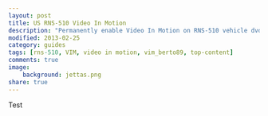 ```yaml
---
layout: post
title: US RNS-510 Video In Motion
description: "Permanently enable Video In Motion on RNS-510 vehicle dvd/navigation units."
modified: 2013-02-25
category: guides
tags: [rns-510, VIM, video in motion, vim_berto89, top-content]
comments: true
image:
    background: jettas.png
share: true
---
```


Test
